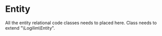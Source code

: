 Entity
==========

All the entity relational code classes needs to placed here. Class needs to extend "\Logilim\Entity".
